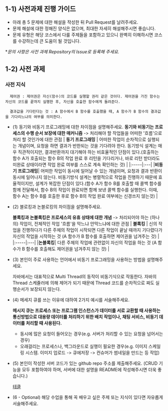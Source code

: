 ## 1-1) 사전과제 진행 가이드

- 아래 총 5 문제에 대한 해설을 작성한 뒤 Pull Request를 날려주세요.
- 문제 해설에 대한 정해진 양식은 없으며, 최대한 자세히 해설해주시면 좋습니다.
- 문제 유형은 해당 코스에서 다룰 주제들을 포함하고 있으니 완벽히 이해하시면 코스를 수강하는데 큰 도움이 될 것입니다.

**문의 사항은 사전 과제 Repository의 Issue로 등록해 주세요.*
  


## 1-2) 사전 과제

 ### 사전 지식
      제어권 : 제어권은 자신(함수)의 코드를 실행할 권리 같은 것이다. 제어권을 가진 함수는 자신의 코드를 끝까지 실행한 후, 자신을 호출한 함수에게 돌려준다.
      
      결과값을 기다린다는 것 : A 함수에서 B 함수를 호출했을 때, A 함수가 B 함수의 결과값을 기다리느냐의 여부를 의미한다.



- (1) 동기와 비동기 프로그래밍에 대한 차이점을 설명해주세요.
  **동기와 비동기는 프로세스의 수행 순서 보장에 대한 매커니즘**  ->  처리해야 할 작업들을 어떠한 '흐름'으로 처리 할 것인가에 대한 관점
  | **동기 프로그래밍** | 어떠한 작업이 순차적으로 실행되는 개념이며, 요청을 하면 결과가 반한되는 것을 기다려야 한다. 동기방식 설계는 매우 직관적이지만, 결과반환까지 대기해야 하는 비효율적인 단점이 있다.(호출하는 함수 A가 호출되는 함수 B의 작업 완료 후 리턴을 기다리거나, 바로 리턴 받더라도 미완료 상태이라면 작업 완료 여부를 스스로 계속 확인하는 것) | 
  |:-----|:---|
  |**비동기 프로그래밍**| 어떠한 작업이 동시에 일어날 수 있는 개념이며, 요청과 결과 반환이 동시에 일어나지 않는다. 비동기방식 설계는 병렬적으로 작업을 진행하기 때문에 효율적이지만, 설계가 복잡한 단점이 있다.(함수 A가 함수 B를 호출할 때 콜백 함수를 함께 전달해서, 함수 B의 작업이 완료되면 함께 보낸 콜백 함수를 실행한다. 이때, 함수 A는 함수 B를 호출한 후로 함수 B의 작업 완료 여부에는 신경쓰지 않는것) |



- (2) 블로킹과 논블로킹의 차이점을 설명해주세요.

  **블록킹과 논블록킹은 프로세스의 유휴 상태에 대한 개념**  ->  처리되어야 하는 (하나의) 작업이, 전체적인 작업 '흐름'을 막느냐 안막느냐에 대한 관점
  | **블록킹** | 신의 작업을 진행하다가 다른 주체의 작업이 시작되면 다른 작업이 끝날 때까지 기다렸다가 자신의 작업을 시작하는 것 (A 함수가 B 함수를 호출하면 제어권을 넘겨주는 것) |
  |:-----|:---|
  |**논블록킹**| 다른 주체의 작업에 관련없이 자신의 작업을 하는 것 (A 함수가 B 함수를 호출해도 제어권을 넘겨주지 않는 것) |

- (3) 본인이 주로 사용하는 언어에서 비동기 프로그래밍을 사용하는 방법을 설명해주세요.

  자바에서는 대표적으로 Multi Thread의 동작이 비동기식으로 작동한다. 자바의 Thread 스케쥴러에 의해 제어가 되기 때문에 Thread 코드를 순차적으로 짜도 실행순서가 보장되지 않는다.
  
- (4) 메세지 큐를 쓰는 이유에 대하여 2가지 예시를 서술해주세요.
  
  **메시지 큐는 프로세스 또는 프로그램 인스턴스가 데이터를 서로 교환할 때 사용하는 통신방법으로 대용량 데이터를 처리하기 위한 배치 작업이나, 채팅 서비스, 비동기 데이터를 처리할 때 사용된다.**
  - 동시에 많은 요청이 들어오는 경우(e.g. 서버가 처리할 수 있는 요청을 넘어서는 경우)
  - 오래걸리는 프로세스나, 백그라운드로 실행이 필요한 경우(e.g. 이미지 스케일링 시스템. 이미지 업로드 -> 큐에저장 -> 컨슈머가 썸네일을 만드는 등 작업)
   
  
- (5) 본인이 작성한 서버 코드가 있는 github repo 주소를 제출해주세요. (CRUD 기능을 모두 포함하여야 하며, 서버에 대한 설명을 README에 작성해주시면 더욱 좋습니다.) 

  [테클](https://github.com/We-Are-Techl/Techl-Springboot)
- (6 - Optional) 해당 수업을 통해 꼭 배우고 싶은 주제 또는 지식이 있다면 자유롭게 서술해주세요.

